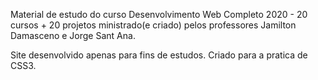 Material de estudo do curso Desenvolvimento Web Completo 2020 - 20 cursos + 20 projetos ministrado(e criado) pelos professores Jamilton Damasceno e Jorge Sant Ana.

Site desenvolvido apenas para fins de estudos. Criado para a pratica de CSS3.
